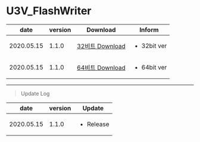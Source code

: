 # U3V_FlashWriter

| date | version | Download | Inform |
|---|---|---|---|
| 2020.05.15 | 1.1.0 | [32비트 Download](https://github.com/CREVIS/Camera/raw/master/Tools/U3V_FlashWriter/U3V_FlashWriter_V1.1.0(x86).zip)| <ul><li>32bit ver<br/></li> |
| 2020.05.15 | 1.1.0 | [64비트 Download]((https://github.com/CREVIS/Camera/raw/master/Tools/U3V_FlashWriter/U3V_FlashWriter_V1.1.0(x64).zip))| <ul><li>64bit ver<br/></li> |

  
  
  
---------------
>Update Log

| date | version | Update |
|---|---|---|
| 2020.05.15 |1.1.0| <ul><li> Release <br/></li> |
